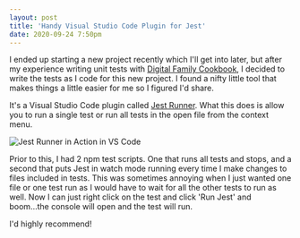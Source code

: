 ```yaml
---
layout: post
title: 'Handy Visual Studio Code Plugin for Jest'
date: 2020-09-24 7:50pm
---
```


I ended up starting a new project recently which I'll get into later, but after my experience writing unit tests with [Digital Family Cookbook](https://kpwags.com/2020/05/06/delving-into-unit-testing.html), I decided to write the tests as I code for this new project. I found a nifty little tool that makes things a little easier for me so I figured I'd share.

It's a Visual Studio Code plugin called [Jest Runner](https://marketplace.visualstudio.com/items?itemName=firsttris.vscode-jest-runner). What this does is allow you to run a single test or run all tests in the open file from the context menu.

<div class="centered-image"><img src="/assets/images/posts/jestrunner.png" alt="Jest Runner in Action in VS Code" class="shadowed" /></div>

Prior to this, I had 2 npm test scripts. One that runs all tests and stops, and a second that puts Jest in watch mode running every time I make changes to files included in tests. This was sometimes annoying when I just wanted one file or one test run as I would have to wait for all the other tests to run as well. Now I can just right click on the test and click 'Run Jest' and boom...the console will open and the test will run.

I'd highly recommend!
